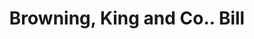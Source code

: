 ---
doi: 10.7916/D83F61SF
date_other: '1890'
date_other_textual: 1890-1899
form: printed ephemera
genre:
- Invoices
name:
- Browning, King and Co.
object_in_context_url: https://biggert.cul.columbia.edu/items/view/ave_biggert_01278
subject_hierarchical_geographic:
- Cleveland, Ohio, United States
subject_name:
- Browning, King and Co.
title: Browning, King and Co.. Bill
sort_title: Browning, King and Co.. Bill
call_number: ave_biggert_01278
coordinates:
- 41.48222222222223,-81.66972222222223
pid: ave_biggert_01278
identifiers: ave_biggert_01278
thumbnail: https://derivativo-1.library.columbia.edu/iiif/2/ldpd:343321/full/!256,256/0/native.jpg
permalink: /biggert/ave_biggert_01278/
layout: iiif-image-page
---